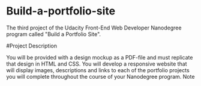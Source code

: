 # Build-a-portfolio-site
The third project of the Udacity Front-End Web Developer Nanodegree program called "Build a Portfolio Site".

#Project Description

You will be provided with a design mockup as a PDF-file and must replicate that design in HTML and CSS. You will develop a responsive website that will display images, descriptions and links to each of the portfolio projects you will complete throughout the course of your Nanodegree program.
Note
